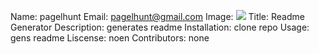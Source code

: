 Name: pagelhunt
Email: pagelhunt@gmail.com
Image: <img src = 'https://avatars1.githubusercontent.com/u/55776211?v=4'/>
Title: Readme Generator
Description: generates readme
Installation: clone repo
Usage: gens readme
Liscense: noen
Contributors: none
